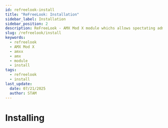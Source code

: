 ```yaml
---
id: refreelook-install
title: "ReFreeLook: Installation"
sidebar_label: Installation
sidebar_position: 2
description: ReFreeLook - AMX Mod X module whichs allows spectating admins to use any camera modes whatever `mp_forcecamera` or `mp_forcechasecam `value. This only works for latest `ReGameDLL_CS` version.
slug: /refreelook/install
keywords:
  - refreelook
  - AMX Mod X
  - amxx
  - amx
  - module
  - install
tags:
  - refreelook
  - install
last_update:
  date: 07/21/2025
  author: STAM
---
```


# Installing
